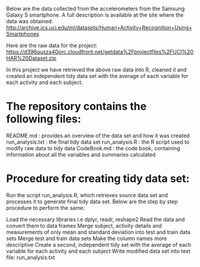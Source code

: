 Below are the data collected from the accelerometers from the Samsung Galaxy S smartphone. A full description is available at the site where the data was obtained: http://archive.ics.uci.edu/ml/datasets/Human+Activity+Recognition+Using+Smartphones

Here are the raw data for the project: https://d396qusza40orc.cloudfront.net/getdata%2Fprojectfiles%2FUCI%20HAR%20Dataset.zip

In this project we have retrieved the above raw data into R, cleaned it and created an independent tidy data set with the average of each variable for each activity and each subject.
# The repository contains the following files:
README.md : provides an overview of the data set and how it was created
run_analysis.txt : the final tidy data set
run_analysis.R : the R script used to modify raw data to tidy data
CodeBook.md : the code book, containing information about all the variables and summaries calculated
# Procedure for creating tidy data set:
Run the script run_analysis.R, which retrieves source data set and processes it to generate final tidy data set. Below are the step by step procedure to perform the same:

Load the necessary libraries i.e dplyr, readr, reshape2
Read the data and convert them to data frames
Merge subject, activity details and measurements of only mean and standard deviation into test and train data sets
Merge test and train data sets
Make the column names more descriptive
Create a second, independent tidy set with the average of each variable for each activity and each subject
Write modified data set into text file: run_analysis.txt
